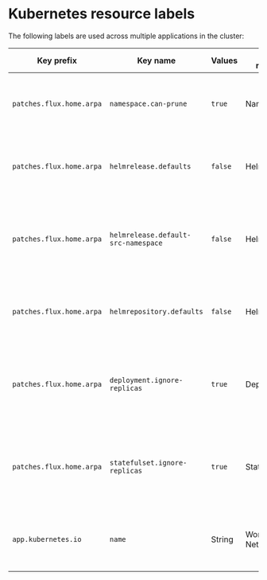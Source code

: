 # Kubernetes resource labels

The following labels are used across multiple applications in the cluster:

| Key prefix               | Key name                            | Values  | Valid resources        | Required | Description                                                                                       |
| ------------------------ | ----------------------------------- | ------- | ---------------------- | -------- | ------------------------------------------------------------------------------------------------- |
| `patches.flux.home.arpa` | `namespace.can-prune`               | `true`  | Namespace              | No       | Opt-in to allow a namespace to be pruned if Flux thinks that it should be deleted.                |
| `patches.flux.home.arpa` | `helmrelease.defaults`              | `false` | HelmRelease            | No       | Opt-out to allow prevent a HelmRelease from receiving "standard" defaults.                        |
| `patches.flux.home.arpa` | `helmrelease.default-src-namespace` | `false` | HelmRelease            | No       | Opt-out to allow prevent a HelmRelease from referencing the flux-system namespace for the source. |
| `patches.flux.home.arpa` | `helmrepository.defaults`           | `false` | HelmRepository         | No       | Opt-out to allow for setting a different HelmRepository polling interval.                         |
| `patches.flux.home.arpa` | `deployment.ignore-replicas`        | `true`  | Deployment             | No       | Opt-in to allow the HelmRelease owning a deployment from reverting changes to the replica count.  |
| `patches.flux.home.arpa` | `statefulset.ignore-replicas`       | `true`  | StatefulSet            | No       | Opt-in to allow the HelmRelease owning a statefulset from reverting changes to the replica count. |
| `app.kubernetes.io`      | `name`                              | String  | Workloads and Networks | Yes      | Name of the app a resource belongs to. Used for network policy rules.                             |
